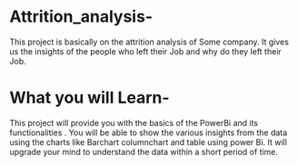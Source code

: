 # Attrition_analysis-
This project is basically on the attrition analysis of Some company. It gives us the insights of the people who left their Job and why do they left their Job.

# What you will Learn-
This project will provide you with the basics of the PowerBi and its functionalities . You will be able to show the various insights from the data using the charts like Barchart columnchart and table using power Bi. It will upgrade your mind to understand the data within a short period of time.
